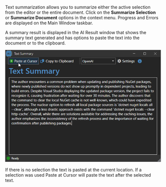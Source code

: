 ﻿Text summarization allows you to summarize either the active selection from the editor or the entire document. Click on the **Summarize Selection** or **Summarize Document** options in the context menu.  Progress and Errors are displayed on the Main Window taskbar.

A summary result is displayed in the AI Result window that shows the summary text generated and has options to paste the text into the document or to the clipboard.

![](/images/AiCompletion_TextSummary.png)

If there is no selection the text is pasted at the current location. If a selection was used Paste at Cursor will paste the text after the selected text.